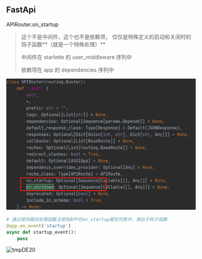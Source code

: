 ## FastApi



APIRouter.on_startup

> 这个不是中间件，这个也不是依赖项， 仅仅是特殊定义的启动和关闭时的钩子函数**（就是一个特殊处理）** 
>
> 中间件在 starlette 的 user_middleware 序列中
>
> 依赖项在 app 的 dependencies 序列中

![image-20220725160444712](../../../resource/image-20220725160444712.png)

```python
# 通过装饰器将处理函数注册到APP的on_startup属性列表中，类似于钩子函数
@app.on_event('startup')
async def startup_event():
    pass
```

![tmpDE20](C:/Users/HP/AppData/Local/Temp/tmpDE20.png)